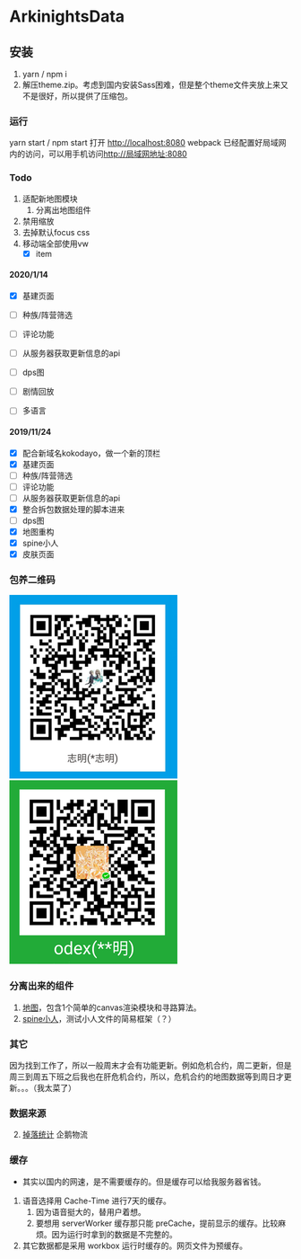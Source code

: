 # ArkinightsData

## 安装

1. yarn / npm i
2. 解压theme.zip。考虑到国内安装Sass困难，但是整个theme文件夹放上来又不是很好，所以提供了压缩包。

### 运行

yarn start / npm start
打开 <http://localhost:8080>
webpack 已经配置好局域网内的访问，可以用手机访问<http://局域网地址:8080>

### Todo

1. 适配新地图模块
   1. 分离出地图组件
2. 禁用缩放
3. 去掉默认focus css
4. 移动端全部使用vw
   -[x] item

#### 2020/1/14
- [x] 基建页面
- [ ] 种族/阵营筛选
- [ ] 评论功能
- [ ] 从服务器获取更新信息的api
- [ ] dps图
- [ ] 剧情回放
- [ ] 多语言


#### 2019/11/24
- [x] 配合新域名kokodayo，做一个新的顶栏
- [x] 基建页面
- [ ] 种族/阵营筛选
- [ ] 评论功能
- [ ] 从服务器获取更新信息的api
- [x] 整合拆包数据处理的脚本进来
- [ ] dps图
- [x] 地图重构
- [x] spine小人
- [x] 皮肤页面

### 包养二维码

   <img src="./assets/zfb.reszie.png" width = "300" alt="图片名称" />
   <img src="./assets/wx.reszie.png" width = "300" alt="图片名称" />

### 分离出来的组件
   1. [地图](https://github.com/odex21/SomeMapTest)，包含1个简单的canvas渲染模块和寻路算法。
   2. [spine小人](https://github.com/odex21/ArkSpineTest)，测试小人文件的简易框架（？）

### 其它

 因为找到工作了，所以一般周末才会有功能更新。例如危机合约，周二更新，但是周三到周五下班之后我也在肝危机合约，所以，危机合约的地图数据等到周日才更新。。。（我太菜了）


### 数据来源

<!-- 1. [拆包数据](https://github.com/Perfare/ArknightsGameData)  -->
2. [掉落统计](https://penguin-stats.io/) 企鹅物流

### 缓存

- 其实以国内的网速，是不需要缓存的。但是缓存可以给我服务器省钱。
 
1. 语音选择用 Cache-Time 进行7天的缓存。
   1. 因为语音挺大的，替用户着想。
   2. 要想用 serverWorker 缓存那只能 preCache，提前显示的缓存。比较麻烦。因为运行时拿到的数据是不完整的。
2. 其它数据都是采用 workbox 运行时缓存的。网页文件为预缓存。
